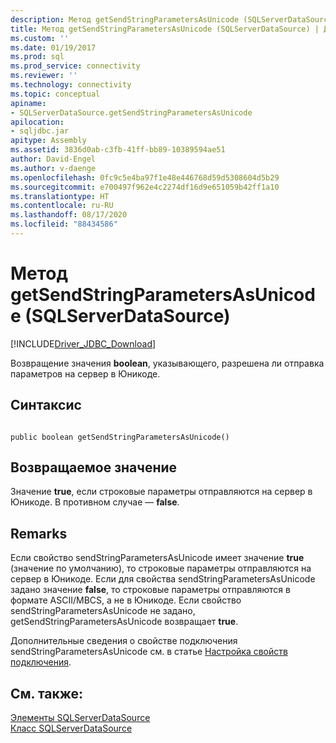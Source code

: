 ```yaml
---
description: Метод getSendStringParametersAsUnicode (SQLServerDataSource)
title: Метод getSendStringParametersAsUnicode (SQLServerDataSource) | Документация Майкрософт
ms.custom: ''
ms.date: 01/19/2017
ms.prod: sql
ms.prod_service: connectivity
ms.reviewer: ''
ms.technology: connectivity
ms.topic: conceptual
apiname:
- SQLServerDataSource.getSendStringParametersAsUnicode
apilocation:
- sqljdbc.jar
apitype: Assembly
ms.assetid: 3836d0ab-c3fb-41ff-bb89-10389594ae51
author: David-Engel
ms.author: v-daenge
ms.openlocfilehash: 0fc9c5e4ba97f1e48e446768d59d5308604d5b29
ms.sourcegitcommit: e700497f962e4c2274df16d9e651059b42ff1a10
ms.translationtype: HT
ms.contentlocale: ru-RU
ms.lasthandoff: 08/17/2020
ms.locfileid: "88434586"
---
```

# <a name="getsendstringparametersasunicode-method-sqlserverdatasource"></a>Метод getSendStringParametersAsUnicode (SQLServerDataSource)
[!INCLUDE[Driver_JDBC_Download](../../../includes/driver_jdbc_download.md)]

  Возвращение значения **boolean**, указывающего, разрешена ли отправка параметров на сервер в Юникоде.  
  
## <a name="syntax"></a>Синтаксис  
  
```  
  
public boolean getSendStringParametersAsUnicode()  
```  
  
## <a name="return-value"></a>Возвращаемое значение  
 Значение **true**, если строковые параметры отправляются на сервер в Юникоде. В противном случае — **false**.  
  
## <a name="remarks"></a>Remarks  
 Если свойство sendStringParametersAsUnicode имеет значение **true** (значение по умолчанию), то строковые параметры отправляются на сервер в Юникоде. Если для свойства sendStringParametersAsUnicode задано значение **false**, то строковые параметры отправляются в формате ASCII/MBCS, а не в Юникоде. Если свойство sendStringParametersAsUnicode не задано, getSendStringParametersAsUnicode возвращает **true**.  
  
 Дополнительные сведения о свойстве подключения sendStringParametersAsUnicode см. в статье [Настройка свойств подключения](../../../connect/jdbc/setting-the-connection-properties.md).  
  
## <a name="see-also"></a>См. также:  
 [Элементы SQLServerDataSource](../../../connect/jdbc/reference/sqlserverdatasource-members.md)   
 [Класс SQLServerDataSource](../../../connect/jdbc/reference/sqlserverdatasource-class.md)  
  
  
